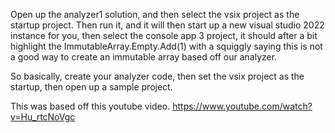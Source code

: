 Open up the analyzer1 solution, and then select the vsix project as the startup project. Then run it, and it will then start up a new visual studio 2022 instance for you, then select the console app 3 project, it should after a bit highlight the ImmutableArray<int>.Empty.Add(1) with a squiggly saying this is not a good way to create an immutable array based off our  analyzer.

So basically, create your analyzer code, then set the vsix project as the startup, then open up a sample project.

This was based off this youtube video.
https://www.youtube.com/watch?v=Hu_rtcNoVgc